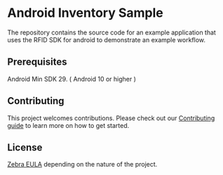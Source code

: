 # Android Inventory Sample

The repository contains the source code for an example application that uses the RFID SDK for android to
demonstrate an example workflow.

## Prerequisites

  Android Min SDK 29. ( Android 10 or higher )

## Contributing

This project welcomes contributions. Please check out our [Contributing guide](CONTRIBUTING.md) to learn more on how to get started.

## License

[Zebra EULA](ZEBRA_EULA_LICENSE.md) depending on the nature of the project.
